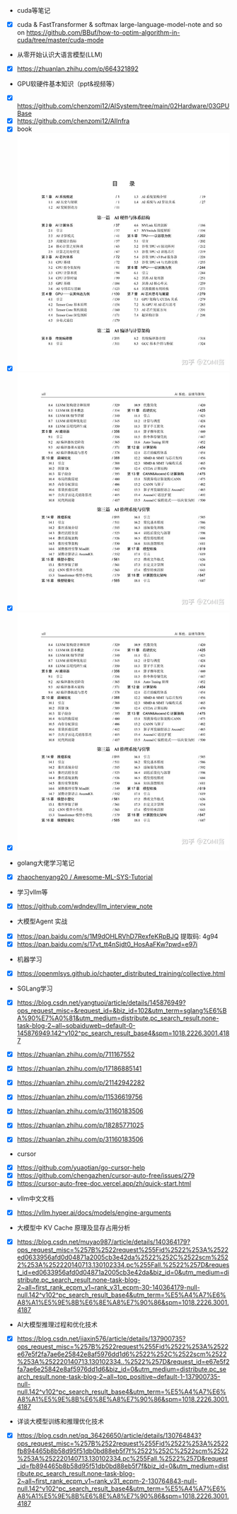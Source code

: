- cuda等笔记
- [x] cuda & FastTransformer & softmax large-language-model-note and so on 	  https://github.com/BBuf/how-to-optim-algorithm-in-cuda/tree/master/cuda-mode
- 从零开始认识大语言模型(LLM)
- [x] https://zhuanlan.zhihu.com/p/664321892
- GPU软硬件基本知识（ppt&视频等）
- [x] https://github.com/chenzomi12/AISystem/tree/main/02Hardware/03GPUBase
- [x] https://github.com/chenzomi12/AIInfra
- [x] book
- [x] ![image](https://github.com/wangyd1988/AI-learning/blob/main/images/3b4f3cdfc039391382c313d061295666.png)
- [x] ![image](https://github.com/wangyd1988/AI-learning/blob/main/images/d0ac4023eff76740a9ff9c686e9210ed.png)
- [x] ![image](https://github.com/wangyd1988/AI-learning/blob/main/images/d0ac4023eff76740a9ff9c686e9210ed.png)
- golang大佬学习笔记
- [x] [zhaochenyang20 / Awesome-ML-SYS-Tutorial](https://github.com/zhaochenyang20/Awesome-ML-SYS-Tutorial)
- 学习vllm等
- [x] https://github.com/wdndev/llm_interview_note
- 大模型Agent 实战
- [x] https://pan.baidu.com/s/1M9dOHLRVhD7RexfeKRpBJQ 提取码: 4g94
- [x] https://pan.baidu.com/s/17vt_tt4nSjdt0_HosAaFKw?pwd=e97i   
- 机器学习
- [x] https://openmlsys.github.io/chapter_distributed_training/collective.html
- SGLang学习
- [x] https://blog.csdn.net/yangtuoi/article/details/145876949?ops_request_misc=&request_id=&biz_id=102&utm_term=sglang%E6%BA%90%E7%A0%81&utm_medium=distribute.pc_search_result.none-task-blog-2~all~sobaiduweb~default-0-145876949.142^v102^pc_search_result_base4&spm=1018.2226.3001.4187
- [x] https://zhuanlan.zhihu.com/p/711167552

- [x] https://zhuanlan.zhihu.com/p/17186885141
- [x] https://zhuanlan.zhihu.com/p/21142942282
- [x] https://zhuanlan.zhihu.com/p/11536619756 
- [x] https://zhuanlan.zhihu.com/p/31160183506
- [x] https://zhuanlan.zhihu.com/p/18285771025
- [x] https://zhuanlan.zhihu.com/p/31160183506  

- cursor
- [x] https://github.com/yuaotian/go-cursor-help
- [x]  https://github.com/chengazhen/cursor-auto-free/issues/279
- [X] https://cursor-auto-free-doc.vercel.app/zh/quick-start.html

- vllm中文文档
- [x] https://vllm.hyper.ai/docs/models/engine-arguments

- 大模型中 KV Cache 原理及显存占用分析
- [x] https://blog.csdn.net/muyao987/article/details/140364179?ops_request_misc=%257B%2522request%255Fid%2522%253A%2522ed0633956afd0d04871a2005cb3e42da%2522%252C%2522scm%2522%253A%252220140713.130102334.pc%255Fall.%2522%257D&request_id=ed0633956afd0d04871a2005cb3e42da&biz_id=0&utm_medium=distribute.pc_search_result.none-task-blog-2~all~first_rank_ecpm_v1~rank_v31_ecpm-30-140364179-null-null.142^v102^pc_search_result_base4&utm_term=%E5%A4%A7%E6%A8%A1%E5%9E%8B%E6%8E%A8%E7%90%86&spm=1018.2226.3001.4187	

- AI大模型推理过程和优化技术
- [x] https://blog.csdn.net/jiaxin576/article/details/137900735?ops_request_misc=%257B%2522request%255Fid%2522%253A%2522e67e5f2fa7ae6e25842e8af5976dd1d6%2522%252C%2522scm%2522%253A%252220140713.130102334..%2522%257D&request_id=e67e5f2fa7ae6e25842e8af5976dd1d6&biz_id=0&utm_medium=distribute.pc_search_result.none-task-blog-2~all~top_positive~default-1-137900735-null-null.142^v102^pc_search_result_base4&utm_term=%E5%A4%A7%E6%A8%A1%E5%9E%8B%E6%8E%A8%E7%90%86&spm=1018.2226.3001.4187
- 详谈大模型训练和推理优化技术
- [x] https://blog.csdn.net/qq_36426650/article/details/130764843?ops_request_misc=%257B%2522request%255Fid%2522%253A%2522fb894465b8b58d95f51db0bd88eb5f7f%2522%252C%2522scm%2522%253A%252220140713.130102334.pc%255Fall.%2522%257D&request_id=fb894465b8b58d95f51db0bd88eb5f7f&biz_id=0&utm_medium=distribute.pc_search_result.none-task-blog-2~all~first_rank_ecpm_v1~rank_v31_ecpm-2-130764843-null-null.142^v102^pc_search_result_base4&utm_term=%E5%A4%A7%E6%A8%A1%E5%9E%8B%E6%8E%A8%E7%90%86&spm=1018.2226.3001.4187